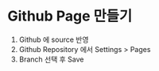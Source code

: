 # Github Page 만들기
1. Github 에 source 반영
2. Github Repository 에서 Settings > Pages 
3. Branch 선택 후 Save

